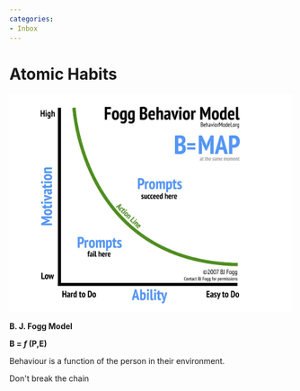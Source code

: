 ```yaml
---
categories:
- Inbox
---
```

# Atomic Habits

  

![](../files/6611fb35-76ae-4cfe-9bf8-8fb06d8ae254.png)

  

**B. J. Fogg Model**

**B = _f_ (P,E)**

Behaviour is a function of the person in their environment.

  

Don't break the chain